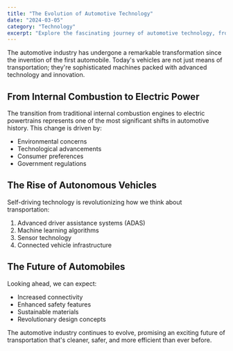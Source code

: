 ```yaml
---
title: "The Evolution of Automotive Technology"
date: "2024-03-05"
category: "Technology"
excerpt: "Explore the fascinating journey of automotive technology, from the first automobiles to modern electric vehicles and autonomous driving systems."
---
```


The automotive industry has undergone a remarkable transformation since the invention of the first automobile. Today's vehicles are not just means of transportation; they're sophisticated machines packed with advanced technology and innovation.

## From Internal Combustion to Electric Power

The transition from traditional internal combustion engines to electric powertrains represents one of the most significant shifts in automotive history. This change is driven by:

- Environmental concerns
- Technological advancements
- Consumer preferences
- Government regulations

## The Rise of Autonomous Vehicles

Self-driving technology is revolutionizing how we think about transportation:

1. Advanced driver assistance systems (ADAS)
2. Machine learning algorithms
3. Sensor technology
4. Connected vehicle infrastructure

## The Future of Automobiles

Looking ahead, we can expect:
- Increased connectivity
- Enhanced safety features
- Sustainable materials
- Revolutionary design concepts

The automotive industry continues to evolve, promising an exciting future of transportation that's cleaner, safer, and more efficient than ever before.